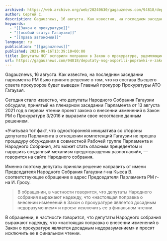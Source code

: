 ```yaml
---
archived: https://web.archive.org/web/20240630/gagauznews.com/94818/deputaty-nsg-osporili-popravki-v-zakon-o-prokurature-ushhemlyayushhie-prava-avtonomii.html
author: Сергей С.
description: Gagauznews, 16 августа. Как известно, на последнем заседании парламента РМ было принято решение о том, что из состава Высшего совета прокуроров будет выведен Главный прокурор Прокуратуры АТО Гагаузия. Сегодня стало известно, что депутаты Народного Собрания Гагаузии обсудили, принятый на пленарном заседании Парламента от 13 августа 2021 год в первом чтении проект закона о внесении изменений в Закон РМ о Прокуратуре 3/2016 и выразили свое несогласие данным решением. «Учитывая тот факт, что односторонняя инициатива со стороны депутатов Парламента в отношении компетенций Гагаузии не прошла процедуру обсуждения в совместной Рабочей группе Парламента и Народного Собрания, это может стать опасным прецедентом и нарушить […]
keywords:
  - "[[Закон о прокуратуре]]"
  - "[[особый статус Гагаузии]]"
  - "[[права автономии]]"
language: ru
publication: "[[gagauznews]]"
published: 2021-08-16T13:39:10+00:00
title: Депутаты НСГ оспорили поправки в Закон о прокуратуре, ущемляющие права автономии
url: https://gagauznews.com/94818/deputaty-nsg-osporili-popravki-v-zakon-o-prokurature-ushhemlyayushhie-prava-avtonomii.html
---
```


Gagauznews, 16 августа. Как известно, на последнем заседании парламента РМ было принято решение о том, что из состава Высшего совета прокуроров будет выведен Главный прокурор Прокуратуры АТО Гагаузия.

Сегодня стало известно, что депутаты Народного Собрания Гагаузии обсудили, принятый на пленарном заседании Парламента от 13 августа 2021 год в первом чтении проект закона о внесении изменений в Закон РМ о Прокуратуре 3/2016 и выразили свое несогласие данным решением.

«Учитывая тот факт, что односторонняя инициатива со стороны депутатов Парламента в отношении компетенций Гагаузии не прошла процедуру обсуждения в совместной Рабочей группе Парламента и Народного Собрания, это может стать опасным прецедентом и нарушить созданный механизм предотвращения разногласий», — говорится на сайте Народного собрания.

Именно поэтому депутаты приняли решение направить от имени Председателя Народного Собрания Гагаузии г-на Кысса В. соответствующее обращение в адрес Председателя Парламента РМ г-на И. Гросу.

> В обращении, в частности говорится, что депутаты Народного собрания выражают надежду, что «настоящая поправка о внесении изменений в Закон о прокуратуре является досадным недоразумением» и просят исключить ее в финальном чтении.

В обращении, в частности говорится, что депутаты Народного собрания выражают надежду, что «настоящая поправка о внесении изменений в Закон о прокуратуре является досадным недоразумением» и просят исключить ее в финальном чтении.